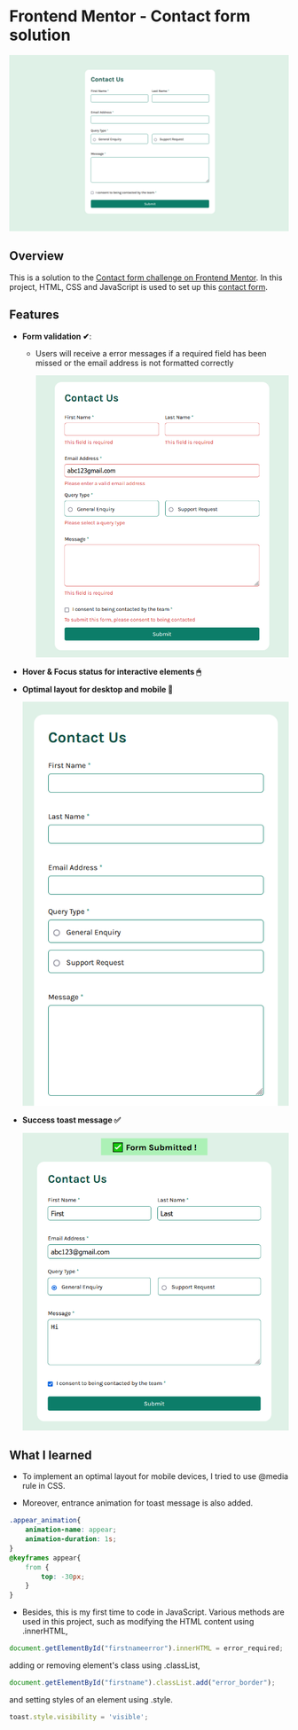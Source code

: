 # Frontend Mentor - Contact form solution

![Screenshot of the Contact Form](/readme_img/contact-form-img.png)

## Overview

This is a solution to the [Contact form challenge on Frontend Mentor](https://www.frontendmentor.io/challenges/contact-form--G-hYlqKJj). In this project, HTML, CSS and JavaScript is used to set up this [contact form](https://ktqlee.github.io/frontendmentor_contactform/).

## Features

- **Form validation ✔**:
  - Users will receive a error messages if a required field has been missed or the email address is not formatted correctly

    ![Form Validation](/readme_img/contact-form-validation.png)

- **Hover & Focus status for interactive elements 🖱**

- **Optimal layout for desktop and mobile 📱**

    ![Form mobile layout](/readme_img/contact-form-mobile-layout.png)

- **Success toast message ✅**

    ![Submit toast message](/readme_img/contact-form-submit-message.png)

## What I learned

- To implement an optimal layout for mobile devices, I tried to use @media rule in CSS.

- Moreover, entrance animation for toast message is also added.
```css
.appear_animation{
    animation-name: appear;
    animation-duration: 1s;
}
@keyframes appear{
    from {
        top: -30px;
    }
}
```

- Besides, this is my first time to code in JavaScript. Various methods are used in this project, such as modifying the HTML content using .innerHTML, 
```js
document.getElementById("firstnameerror").innerHTML = error_required;
```

adding or removing element's class using .classList, 
```js
document.getElementById("firstname").classList.add("error_border");
```

and setting styles of an element using .style.
```js
toast.style.visibility = 'visible';
```